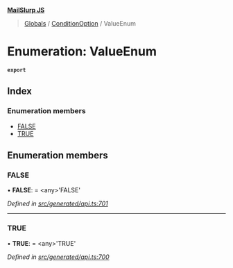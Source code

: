 **[MailSlurp JS](../README.md)**

> [Globals](../README.md) / [ConditionOption](../modules/conditionoption.md) / ValueEnum

# Enumeration: ValueEnum

**`export`** 

## Index

### Enumeration members

* [FALSE](conditionoption.valueenum.md#false)
* [TRUE](conditionoption.valueenum.md#true)

## Enumeration members

### FALSE

•  **FALSE**:  = \<any>'FALSE'

*Defined in [src/generated/api.ts:701](https://github.com/mailslurp/mailslurp-client/blob/ad6aa3d/src/generated/api.ts#L701)*

___

### TRUE

•  **TRUE**:  = \<any>'TRUE'

*Defined in [src/generated/api.ts:700](https://github.com/mailslurp/mailslurp-client/blob/ad6aa3d/src/generated/api.ts#L700)*
